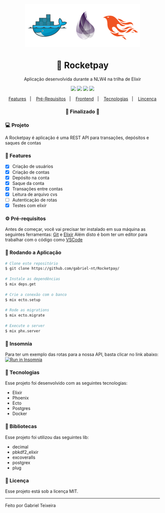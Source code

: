 <p align="center">
  <img src="https://github.com/gabriel-nt/Rocketpay/blob/master/assets/logo.png" alt="Spider-Man-Miles-Morales" height="140"/>
</p>
<h1 align="center">
    🚀 Rocketpay
</h1>
<p align="center">Aplicação desenvolvida durante a NLW4 na trilha de Elixir</p>

<p align="center">
  <img src="https://img.shields.io/badge/elixir%20version-1.7.0-694b77"/>
  <img src="https://img.shields.io/badge/phoenix%20version-1.5.7-important" />
  <img src="https://img.shields.io/badge/last%20commit-february-blue" />
  <img src="https://img.shields.io/badge/license-MIT-success"/>
</p>

<p align="center">
  <a href="#-features">Features</a>&nbsp;&nbsp;&nbsp;|&nbsp;&nbsp;&nbsp;
  <a href="#-pré-requisitos">Pré-Requisitos</a>&nbsp;&nbsp;&nbsp;|&nbsp;&nbsp;&nbsp;
  <a href="#-rodando-a-aplicação">Frontend</a>&nbsp;&nbsp;&nbsp;|&nbsp;&nbsp;&nbsp;
  <a href="#-tecnologias">Tecnologias</a>&nbsp;&nbsp;&nbsp;|&nbsp;&nbsp;&nbsp;
  <a href="#-licença">Lincença</a>
</p>

<h3 align="center"> 
🚧  Finalizado  🚧
</h3>

### 💻 Projeto

A Rocketpay é aplicação é uma REST API para transações, depósitos e saques de contas

### 📎 Features

- [x] Criação de usuários
- [x] Criação de contas
- [x] Depósito na conta
- [x] Saque da conta
- [x] Transações entre contas
- [x] Leitura de arquivo cvs
- [ ] Autenticação de rotas
- [x] Testes com elixir 

### ⚙ Pré-requisitos

Antes de começar, você vai precisar ter instalado em sua máquina as seguintes ferramentas:
[Git](https://git-scm.com) e [Elixir](https://elixir-lang.org/install.html)
Além disto é bom ter um editor para trabalhar com o código como [VSCode](https://code.visualstudio.com/) 

### 🎲 Rodando a Aplicação

```bash
# Clone este repositório
$ git clone https://github.com/gabriel-nt/Rocketpay/

# Instale as dependências
$ mix deps.get

# Crie a conexão com o banco
$ mix ecto.setup

# Rode as migrations
$ mix ecto.migrate 

# Execute o server
$ mix phx.server
```

### 🧾 Insomnia
Para ter um exemplo das rotas para a nossa API, basta clicar no link abaixo:
</br>
<a href="https://insomnia.rest/run/?label=Rocketpay&uri=https%3A%2F%2Fgithub.com%2Fgabriel-nt%2FRocketpay%2Fblob%2Fmaster%2Fassets%2Frest_api.json" target="_blank"><img src="https://insomnia.rest/images/run.svg" alt="Run in Insomnia"></a>

### 🚀 Tecnologias

Esse projeto foi desenvolvido com as seguintes tecnologias:

- Elixir
- Phoenix
- Ecto
- Postgres
- Docker

### 📕 Bibliotecas

Esse projeto foi utilizou das seguintes lib:

- decimal
- pbkdf2_elixir
- excoveralls
- postgrex
- plug

### 📝 Licença

Esse projeto está sob a licença MIT.

<hr/>

Feito por Gabriel Teixeira

